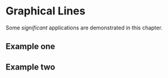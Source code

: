 # Graphical Lines

Some _significant_ applications are demonstrated in this chapter.

## Example one

## Example two
